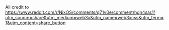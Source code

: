 All credit to https://www.reddit.com/r/NixOS/comments/q71v0e/comment/hgn4sar/?utm_source=share&utm_medium=web3x&utm_name=web3xcss&utm_term=1&utm_content=share_button

